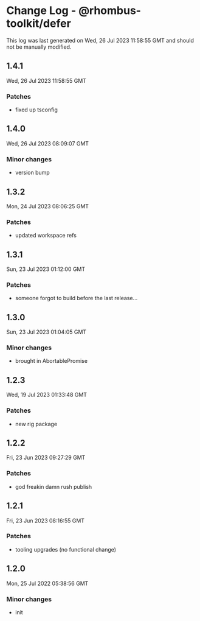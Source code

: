 # Change Log - @rhombus-toolkit/defer

This log was last generated on Wed, 26 Jul 2023 11:58:55 GMT and should not be manually modified.

## 1.4.1
Wed, 26 Jul 2023 11:58:55 GMT

### Patches

- fixed up tsconfig

## 1.4.0
Wed, 26 Jul 2023 08:09:07 GMT

### Minor changes

- version bump

## 1.3.2
Mon, 24 Jul 2023 08:06:25 GMT

### Patches

- updated workspace refs

## 1.3.1
Sun, 23 Jul 2023 01:12:00 GMT

### Patches

- someone forgot to build before the last release...

## 1.3.0
Sun, 23 Jul 2023 01:04:05 GMT

### Minor changes

- brought in AbortablePromise

## 1.2.3
Wed, 19 Jul 2023 01:33:48 GMT

### Patches

- new rig package

## 1.2.2
Fri, 23 Jun 2023 09:27:29 GMT

### Patches

- god freakin damn rush publish

## 1.2.1
Fri, 23 Jun 2023 08:16:55 GMT

### Patches

- tooling upgrades (no functional change)

## 1.2.0
Mon, 25 Jul 2022 05:38:56 GMT

### Minor changes

- init

